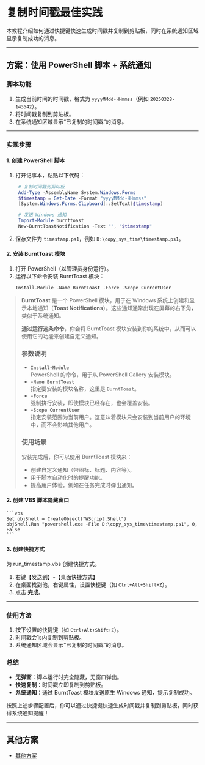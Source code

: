 # 复制时间戳最佳实践

本教程介绍如何通过快捷键快速生成时间戳并复制到剪贴板，同时在系统通知区域显示复制成功的消息。

---

## 方案：使用 PowerShell 脚本 + 系统通知

### 脚本功能
1. 生成当前时间的时间戳，格式为 `yyyyMMdd-HHmmss`（例如 `20250328-143542`）。
2. 将时间戳复制到剪贴板。
3. 在系统通知区域显示“已复制的时间戳”的消息。

---

### 实现步骤

#### 1. 创建 PowerShell 脚本
1. 打开记事本，粘贴以下代码：
   ```powershell
    # 复制时间戳到剪切板
    Add-Type -AssemblyName System.Windows.Forms
    $timestamp = Get-Date -Format "yyyyMMdd-HHmmss"
    [System.Windows.Forms.Clipboard]::SetText($timestamp)

    # 发送 Windows 通知
    Import-Module burnttoast
    New-BurntToastNotification -Text "", "$timestamp"
   ```
2. 保存文件为 `timestamp.ps1`，例如 `D:\copy_sys_time\timestamp.ps1`。

#### 2. 安装 BurntToast 模块
1. 打开 PowerShell（以管理员身份运行）。
2. 运行以下命令安装 BurntToast 模块：
   ```powershell
   Install-Module -Name BurntToast -Force -Scope CurrentUser
   ```
> **BurntToast** 是一个 PowerShell 模块，用于在 Windows 系统上创建和显示本地通知（**Toast Notifications**）。这些通知通常出现在屏幕的右下角，类似于系统通知。
>
> **通过运行这条命令**，你会将 BurntToast 模块安装到你的系统中，从而可以使用它的功能来创建自定义通知。
>
> ### 参数说明
> - **`Install-Module`**  
>   PowerShell 的命令，用于从 PowerShell Gallery 安装模块。
> - **`-Name BurntToast`**  
>   指定要安装的模块名称，这里是 `BurntToast`。
> - **`-Force`**  
>   强制执行安装，即使模块已经存在，也会覆盖安装。
> - **`-Scope CurrentUser`**  
>   指定安装范围为当前用户。这意味着模块只会安装到当前用户的环境中，而不会影响其他用户。
>
> ### 使用场景
> 安装完成后，你可以使用 BurntToast 模块来：
> - 创建自定义通知（带图标、标题、内容等）。
> - 用于脚本自动化时的提醒功能。
> - 提高用户体验，例如在任务完成时弹出通知。

#### 2. 创建 VBS 脚本隐藏窗口
    ```vbs
    Set objShell = CreateObject("WScript.Shell")
    objShell.Run "powershell.exe -File D:\copy_sys_time\timestamp.ps1", 0, False
    ```

#### 3. 创建快捷方式
为 run_timestamp.vbs 创建快捷方式。
1. 右键【发送到】-【桌面快捷方式】
2. 在桌面找到他，右键属性，设置快捷键（如 `Ctrl+Alt+Shift+Z`）。
3. 点击 **完成**。

---

### 使用方法
1. 按下设置的快捷键（如 `Ctrl+Alt+Shift+Z`）。
2. 时间戳会1s内复制到剪贴板。
3. 系统通知区域会显示“已复制的时间戳”的消息。

### 总结
- **无弹窗**：脚本运行时完全隐藏，无窗口弹出。
- **快速复制**：时间戳立即复制到剪贴板。
- **系统通知**：通过 BurntToast 模块发送原生 Windows 通知，提示复制成功。

按照上述步骤配置后，你可以通过快捷键快速生成时间戳并复制到剪贴板，同时获得系统通知提醒！


--- 
## 其他方案
- [其他方案](有缺陷的方案.md)